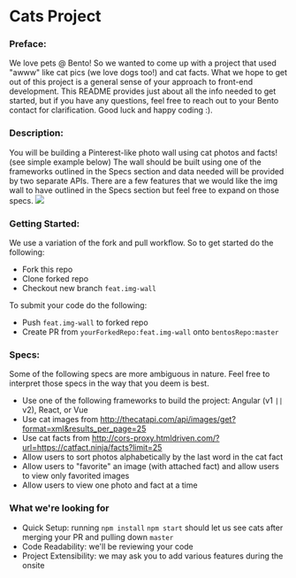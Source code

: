 # Cats Project

### Preface:
We love pets @ Bento!  So we wanted to come up with a project that used "awww" like cat pics (we love dogs too!) and cat facts.  What we hope to get out of this project is a general sense of your approach to front-end development.  This README provides just about all the info needed to get started, but if you have any questions, feel free to reach out to your Bento contact for clarification.  Good luck and happy coding :).

### Description:
You will be building a Pinterest-like photo wall using cat photos and facts! (see simple example below)  The wall should be built using one of the frameworks outlined in the Specs section and data needed will be provided by two separate APIs.  There are a few features that we would like the img wall to have outlined in the Specs section but feel free to expand on those specs.
![](cats.gif)

### Getting Started:
We use a variation of the fork and pull workflow.  So to get started do the following:
- Fork this repo
- Clone forked repo
- Checkout new branch `feat.img-wall`

To submit your code do the following:
- Push `feat.img-wall` to forked repo
- Create PR from `yourForkedRepo:feat.img-wall` onto `bentosRepo:master`

### Specs:
Some of the following specs are more ambiguous in nature.  Feel free to interpret those specs in the way that you deem is best.
- Use one of the following frameworks to build the project: Angular (v1 `||` v2), React, or Vue
- Use cat images from http://thecatapi.com/api/images/get?format=xml&results_per_page=25
- Use cat facts from http://cors-proxy.htmldriven.com/?url=https://catfact.ninja/facts?limit=25
- Allow users to sort photos alphabetically by the last word in the cat fact
- Allow users to "favorite" an image (with attached fact) and allow users to view only favorited images
- Allow users to view one photo and fact at a time

### What we're looking for
- Quick Setup: running `npm install` `npm start` should let us see cats after merging your PR and pulling down `master`
- Code Readability: we'll be reviewing your code
- Project Extensibility: we may ask you to add various features during the onsite
